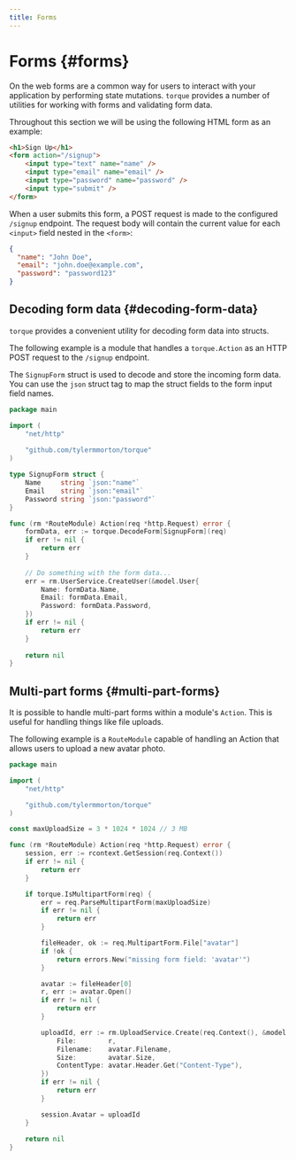 ```yaml
---
title: Forms
---
```


# Forms {#forms}
On the web forms are a common way for users to interact with your application by performing state mutations. `torque` provides a number of utilities for working with forms and validating form data.

Throughout this section we will be using the following HTML form as an example:
```html
<h1>Sign Up</h1>
<form action="/signup">
    <input type="text" name="name" />
    <input type="email" name="email" />
    <input type="password" name="password" />
    <input type="submit" />
</form>
```

When a user submits this form, a POST request is made to the configured `/signup` endpoint. The request body will contain the current value for each `<input>` field nested in the `<form>`:

```json
{
  "name": "John Doe",
  "email": "john.doe@example.com",
  "password": "password123"
}
```

## Decoding form data {#decoding-form-data}

`torque` provides a convenient utility for decoding form data into structs.

The following example is a module that handles a `torque.Action` as an HTTP POST request to the `/signup` endpoint. 

The `SignupForm` struct is used to decode and store the incoming form data. You can use the `json` struct tag to map the struct fields to the form input field names.
```go
package main

import (
    "net/http"
	
    "github.com/tylermmorton/torque"
)

type SignupForm struct {
    Name     string `json:"name"`
    Email    string `json:"email"`
    Password string `json:"password"`
}

func (rm *RouteModule) Action(req *http.Request) error {
    formData, err := torque.DecodeForm[SignupForm](req)
    if err != nil {
        return err
    }
	
    // Do something with the form data...
    err = rm.UserService.CreateUser(&model.User{
        Name: formData.Name,
        Email: formData.Email,
        Password: formData.Password,
    })
    if err != nil {
        return err
    }
	
    return nil
}
```

## Multi-part forms {#multi-part-forms}

It is possible to handle multi-part forms within a module's `Action`. This is useful for handling things like file uploads. 

The following example is a `RouteModule` capable of handling an Action that allows users to upload a new avatar photo.

```go
package main

import (
	"net/http"

	"github.com/tylermmorton/torque"
)

const maxUploadSize = 3 * 1024 * 1024 // 3 MB

func (rm *RouteModule) Action(req *http.Request) error {
    session, err := rcontext.GetSession(req.Context())
    if err != nil {
        return err
    }

    if torque.IsMultipartForm(req) {
        err = req.ParseMultipartForm(maxUploadSize)
        if err != nil {
            return err
        }

        fileHeader, ok := req.MultipartForm.File["avatar"]
        if !ok {
            return errors.New("missing form field: 'avatar'")
        }

        avatar := fileHeader[0]
        r, err := avatar.Open()
        if err != nil {
            return err
        }

        uploadId, err := rm.UploadService.Create(req.Context(), &model.Upload{
            File:        r,
            Filename:    avatar.Filename,
            Size:        avatar.Size,
            ContentType: avatar.Header.Get("Content-Type"),
        })
        if err != nil {
            return err
        }

        session.Avatar = uploadId
    }
	
    return nil
}
```